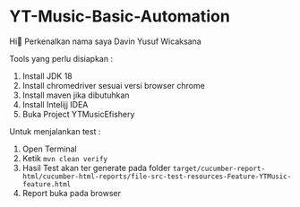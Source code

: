 # YT-Music-Basic-Automation

Hi:wave: Perkenalkan nama saya Davin Yusuf Wicaksana

Tools yang perlu disiapkan :

1. Install JDK 18
2. Install chromedriver sesuai versi browser chrome
3. Install maven jika dibutuhkan
4. Install Intelijj IDEA
5. Buka Project YTMusicEfishery

Untuk menjalankan test :

1. Open Terminal
2. Ketik `mvn clean verify`
3. Hasil Test akan ter generate pada folder ```target/cucumber-report-html/cucumber-html-reports/file-src-test-resources-Feature-YTMusic-feature.html```
4. Report buka pada browser